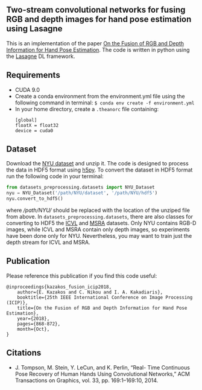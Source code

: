 ##  Two-stream convolutional networks for fusing RGB and depth images for hand pose estimation using Lasagne

This is an implementation of the paper [On the Fusion of RGB and Depth Information for Hand Pose Estimation](https://ieeexplore.ieee.org/document/8451022). The code is written in python
using the [Lasagne](https://lasagne.readthedocs.io/en/latest/) DL framework.

## Requirements

* CUDA 9.0
* Create a conda environment from the environment.yml file using the following command in terminal:
  `$ conda env create -f environment.yml`
* In your home directory, create a `.theanorc` file containing:
  ```
  [global]
  floatX = float32
  device = cuda0
  ```
## Dataset

Download the [NYU dataset](https://cims.nyu.edu/~tompson/NYU_Hand_Pose_Dataset.htm#download) and unzip it.
The code is designed to process the data in HDF5 format using [h5py](https://www.h5py.org). To convert
the dataset in HDF5 format run the following code in your terminal:

```python
from datasets_preprocessing.datasets import NYU_Dataset
nyu = NYU_Dataset('/path/NYU/dataset', '/path/NYU/hdf5')
nyu.convert_to_hdf5()

```
where */path/NYU/* should be replaced with the location of the unziped file from above. In ```datasets_preprocessing.datasets```, there are also classes for converting to HDF5 the [ICVL]() and [MSRA]() datasets. Only NYU contains RGB-D images, while 
ICVL and MSRA contain only depth images, so experiments have been done only for NYU. Nevertheless, you may
want to train just the depth stream for ICVL and MSRA.

## Publication

Please reference this publication if you find this code useful:

```
@inproceedings{kazakos_fusion_icip2018, 
    author={E. Kazakos and C. Nikou and I. A. Kakadiaris}, 
    booktitle={25th IEEE International Conference on Image Processing (ICIP)}, 
    title={On the Fusion of RGB and Depth Information for Hand Pose Estimation}, 
    year={2018}, 
    pages={868-872}, 
    month={Oct},
}
```

## Citations

* J. Tompson, M. Stein, Y. LeCun, and K. Perlin, “Real- Time Continuous Pose Recovery of Human Hands Using Convolutional Networks,” ACM Transactions on Graphics, vol. 33, pp. 169:1–169:10, 2014.

